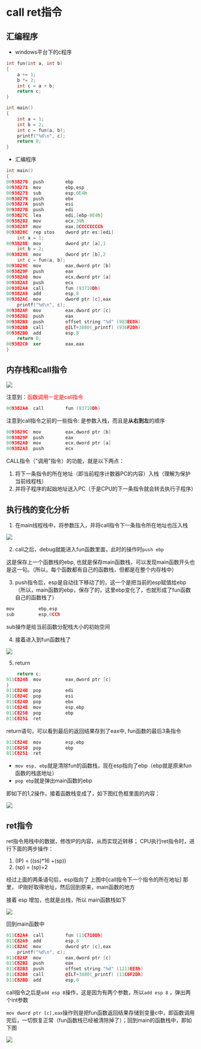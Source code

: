 # call ret指令

## 汇编程序

* windows平台下的c程序

```cpp
int fun(int a, int b)
{
	a += 1;
	b *= 2;
	int c = a + b;
	return c;
}

int main()
{	
	int a = 1;
	int b = 2;
	int c = fun(a, b);
	printf("%d\n", c);
	return 0;
}
```

* 汇编程序

```cpp
int main()
{	
00938270  push        ebp  
00938271  mov         ebp,esp  
00938273  sub         esp,0E4h  
00938279  push        ebx  
0093827A  push        esi  
0093827B  push        edi  
0093827C  lea         edi,[ebp-0E4h]  
00938282  mov         ecx,39h  
00938287  mov         eax,0CCCCCCCCh  
0093828C  rep stos    dword ptr es:[edi]  
	int a = 1;
0093828E  mov         dword ptr [a],1  
	int b = 2;
00938295  mov         dword ptr [b],2  
	int c = fun(a, b);
0093829C  mov         eax,dword ptr [b]  
0093829F  push        eax  
009382A0  mov         ecx,dword ptr [a]  
009382A3  push        ecx  
009382A4  call        fun (93710Dh)  
009382A9  add         esp,8  
009382AC  mov         dword ptr [c],eax  
	printf("%d\n", c);
009382AF  mov         eax,dword ptr [c]  
009382B2  push        eax  
009382B3  push        offset string "%d" (983EE8h)  
009382B8  call        @ILT+3880(_printf) (936F2Dh)  
009382BD  add         esp,8  
	return 0;
009382C0  xor         eax,eax  
}
```

## 内存栈和call指令

![](../00_cpu/imgs/stack.jpeg)

注意到：<font color='red'>函数调用一定是call指令</font>

```cpp
009382A4  call        fun (93710Dh)  
```

注意到call指令之前的一些指令: 是参数入栈，而且是**从右到左**的顺序

```cpp
0093829C  mov         eax,dword ptr [b]  
0093829F  push        eax  
009382A0  mov         ecx,dword ptr [a]  
009382A3  push        ecx
```

CALL指令（"调用"指令）的功能，就是以下两点：

1. 将下一条指令的所在地址（即当前程序计数器PC的内容）入栈（理解为保护当前线程栈）
2. 并将子程序的起始地址送入PC（于是CPU的下一条指令就会转去执行子程序）

## 执行栈的变化分析

1. 在main线程栈中，将参数压入，并将call指令下一条指令所在地址也压入栈

![](../00_cpu/imgs/stack_main.jpeg)

2. call之后，debug就能进入fun函数里面，此时的操作时`push ebp`

这是保存上一个函数栈的ebp, 也就是保存main函数栈，可以发现main函数开头也是这一句。（所以，每个函数都有自己的函数栈，但都是在整个内存栈中）

3. push指令后，esp是自动往下移动了的，这一个是把当前的esp赋值给ebp（所以，main函数的ebp，保存了的，这里ebp变化了，也就形成了fun函数自己的函数栈了）

```cpp
mov         ebp,esp  
sub         esp,0CCh
```

sub操作是给当前函数分配栈大小的初始空间

4. 接着进入到fun函数栈了

![](../00_cpu/imgs/stack_fun.jpeg)

5. return

```cpp
	return c;
011C8248  mov         eax,dword ptr [c]  
}
011C824B  pop         edi  
011C824C  pop         esi  
011C824D  pop         ebx  
011C824E  mov         esp,ebp  
011C8250  pop         ebp  
011C8251  ret
```

return语句，可以看到最后的返回结果存到了eax中, fun函数的最后3条指令

```cpp
011C824E  mov         esp,ebp  
011C8250  pop         ebp  
011C8251  ret
```

* `mov esp, ebp`就是清除fun的函数栈，现在esp指向了ebp（ebp就是原来fun函数的栈底地址）
* `pop ebp`就是弹出main函数的ebp

即如下的1,2操作，接着函数栈变成了，如下图红色框里面的内容：

![](../00_cpu/imgs/stack_main2.jpeg)

## ret指令

ret指令用栈中的数据，修改IP的内容，从而实现近转移； CPU执行ret指令时，进行下面的两步操作：

1. (IP) = ((ss)*16 +(sp))
2. (sp) = (sp)+2

经过上面的两条语句后，esp指向了 上图中[call指令下一个指令的所在地址] 那里， IP刚好取得地址，然后回到原来，main函数的地方

接着 esp 增加，也就是出栈，所以 main函数栈如下

![](../00_cpu/imgs/stack_main3.jpeg)

回到main函数中

```cpp
011C82A4  call        fun (11C710Dh)  
011C82A9  add         esp,8  
011C82AC  mov         dword ptr [c],eax  
	printf("%d\n", c);
011C82AF  mov         eax,dword ptr [c]  
011C82B2  push        eax  
011C82B3  push        offset string "%d" (1213EE8h)  
011C82B8  call        @ILT+3880(_printf) (11C6F2Dh)  
011C82BD  add         esp,8
```

call指令之后是`add esp 8`操作，这是因为有两个参数，所以`add esp 8` ，弹出两个int参数

`mov dword ptr [c],eax`操作则是把fun函数返回结果存储到变量c中，即函数调用完后，一切恢复正常（fun函数栈已经被清除掉了）；回到main的函数栈中，即如下图

![](../00_cpu/imgs/stack_main4.jpeg)
